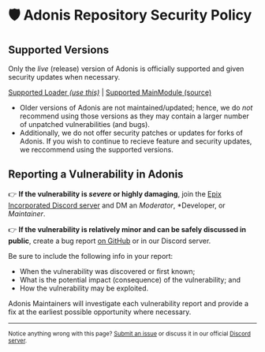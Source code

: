 # 🛡️ Adonis Repository Security Policy

## Supported Versions

Only the *live* (release) version of Adonis is officially supported and given security updates when necessary.

[Supported Loader *(use this)*](https://www.roblox.com/library/7510622625) | [Supported MainModule (source)](https://www.roblox.com/library/7510592873)

* Older versions of Adonis are not maintained/updated; hence, we do *not* recommend using those versions as they may contain a larger number of unpatched vulnerabilities (and bugs). 
* Additionally, we do not offer security patches or updates for forks of Adonis. If you wish to continue to recieve feature and security updates, we reccommend using the supported versions.

## Reporting a Vulnerability in Adonis

👉 **If the vulnerability is *severe* or highly damaging**, join the [Epix Incorporated Discord server](https://discord.gg/H5RvTP3) and DM an *Moderator*, *Developer, or *Maintainer*.

👉 **If the vulnerability is relatively minor and can be safely discussed in public**, create a bug report [on GitHub](https://github.com/Epix-Incorporated/Adonis/issues/new/choose) or in our Discord server.

Be sure to include the following info in your report:
* When the vulnerability was discovered or first known;
* What is the potential impact (consequence) of the vulnerability; and
* How the vulnerability may be exploited.

Adonis Maintainers will investigate each vulnerability report and provide a fix at the earliest possible opportunity where necessary.

---

<sub>Notice anything wrong with this page? [Submit an issue](https://github.com/Epix-Incorporated/Adonis/issues/new/choose) or discuss it in our official [Discord server](https://discord.com/invite/H5RvTP3).</sub>
